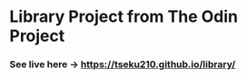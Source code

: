 # **Library Project from The Odin Project**

### See live here -> https://tseku210.github.io/library/ 
